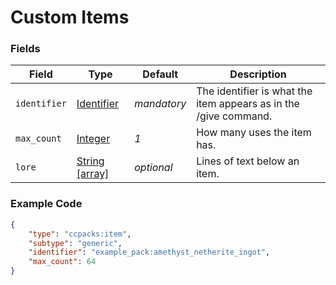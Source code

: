 # Custom Items

### Fields

   Field   | Type | Default | Description
-----------|------|---------|-------------
`identifier` | [Identifier]() | *mandatory* | The identifier is what the item appears as in the /give command.
`max_count` | [Integer]() | *1* | How many uses the item has.
`lore` | [String [array]]() | *optional* | Lines of text below an item.

### Example Code

```json
{
    "type": "ccpacks:item",
    "subtype": "generic",
    "identifier": "example_pack:amethyst_netherite_ingot",
    "max_count": 64
}
```
